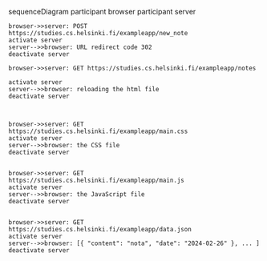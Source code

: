 sequenceDiagram
    participant browser
    participant server

    browser->>server: POST https://studies.cs.helsinki.fi/exampleapp/new_note
    activate server
    server-->>browser: URL redirect code 302
    deactivate server

    browser->>server: GET https://studies.cs.helsinki.fi/exampleapp/notes

    activate server
    server-->>browser: reloading the html file
    deactivate server



    browser->>server: GET https://studies.cs.helsinki.fi/exampleapp/main.css
    activate server
    server-->>browser: the CSS file
    deactivate server


    browser->>server: GET https://studies.cs.helsinki.fi/exampleapp/main.js
    activate server
    server-->>browser: the JavaScript file
    deactivate server


    browser->>server: GET https://studies.cs.helsinki.fi/exampleapp/data.json
    activate server
    server-->>browser: [{ "content": "nota", "date": "2024-02-26" }, ... ]
    deactivate server

